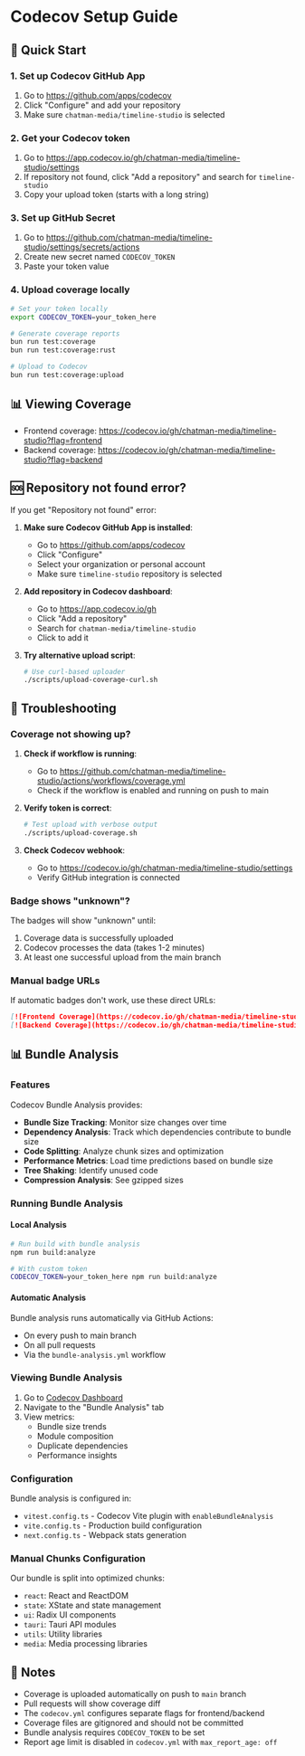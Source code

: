 # Codecov Setup Guide

## 🚀 Quick Start

### 1. Set up Codecov GitHub App
1. Go to https://github.com/apps/codecov
2. Click "Configure" and add your repository
3. Make sure `chatman-media/timeline-studio` is selected

### 2. Get your Codecov token
1. Go to https://app.codecov.io/gh/chatman-media/timeline-studio/settings
2. If repository not found, click "Add a repository" and search for `timeline-studio`
3. Copy your upload token (starts with a long string)

### 3. Set up GitHub Secret
1. Go to https://github.com/chatman-media/timeline-studio/settings/secrets/actions
2. Create new secret named `CODECOV_TOKEN`
3. Paste your token value

### 4. Upload coverage locally

```bash
# Set your token locally
export CODECOV_TOKEN=your_token_here

# Generate coverage reports
bun run test:coverage
bun run test:coverage:rust

# Upload to Codecov
bun run test:coverage:upload
```

## 📊 Viewing Coverage

- Frontend coverage: https://codecov.io/gh/chatman-media/timeline-studio?flag=frontend
- Backend coverage: https://codecov.io/gh/chatman-media/timeline-studio?flag=backend

## 🆘 Repository not found error?

If you get "Repository not found" error:

1. **Make sure Codecov GitHub App is installed**:
   - Go to https://github.com/apps/codecov
   - Click "Configure"
   - Select your organization or personal account
   - Make sure `timeline-studio` repository is selected

2. **Add repository in Codecov dashboard**:
   - Go to https://app.codecov.io/gh
   - Click "Add a repository" 
   - Search for `chatman-media/timeline-studio`
   - Click to add it

3. **Try alternative upload script**:
   ```bash
   # Use curl-based uploader
   ./scripts/upload-coverage-curl.sh
   ```

## 🔧 Troubleshooting

### Coverage not showing up?

1. **Check if workflow is running**:
   - Go to https://github.com/chatman-media/timeline-studio/actions/workflows/coverage.yml
   - Check if the workflow is enabled and running on push to main

2. **Verify token is correct**:
   ```bash
   # Test upload with verbose output
   ./scripts/upload-coverage.sh
   ```

3. **Check Codecov webhook**:
   - Go to https://codecov.io/gh/chatman-media/timeline-studio/settings
   - Verify GitHub integration is connected

### Badge shows "unknown"?

The badges will show "unknown" until:
1. Coverage data is successfully uploaded
2. Codecov processes the data (takes 1-2 minutes)
3. At least one successful upload from the main branch

### Manual badge URLs

If automatic badges don't work, use these direct URLs:

```markdown
[![Frontend Coverage](https://codecov.io/gh/chatman-media/timeline-studio/branch/main/graph/badge.svg?flag=frontend)](https://codecov.io/gh/chatman-media/timeline-studio)
[![Backend Coverage](https://codecov.io/gh/chatman-media/timeline-studio/branch/main/graph/badge.svg?flag=backend)](https://codecov.io/gh/chatman-media/timeline-studio)
```

## 📊 Bundle Analysis

### Features
Codecov Bundle Analysis provides:
- **Bundle Size Tracking**: Monitor size changes over time
- **Dependency Analysis**: Track which dependencies contribute to bundle size
- **Code Splitting**: Analyze chunk sizes and optimization
- **Performance Metrics**: Load time predictions based on bundle size
- **Tree Shaking**: Identify unused code
- **Compression Analysis**: See gzipped sizes

### Running Bundle Analysis

#### Local Analysis
```bash
# Run build with bundle analysis
npm run build:analyze

# With custom token
CODECOV_TOKEN=your_token_here npm run build:analyze
```

#### Automatic Analysis
Bundle analysis runs automatically via GitHub Actions:
- On every push to main branch
- On all pull requests
- Via the `bundle-analysis.yml` workflow

### Viewing Bundle Analysis

1. Go to [Codecov Dashboard](https://app.codecov.io/gh/chatman-media/timeline-studio)
2. Navigate to the "Bundle Analysis" tab
3. View metrics:
   - Bundle size trends
   - Module composition
   - Duplicate dependencies
   - Performance insights

### Configuration

Bundle analysis is configured in:
- `vitest.config.ts` - Codecov Vite plugin with `enableBundleAnalysis`
- `vite.config.ts` - Production build configuration
- `next.config.ts` - Webpack stats generation

### Manual Chunks Configuration

Our bundle is split into optimized chunks:
- `react`: React and ReactDOM
- `state`: XState and state management
- `ui`: Radix UI components  
- `tauri`: Tauri API modules
- `utils`: Utility libraries
- `media`: Media processing libraries

## 📝 Notes

- Coverage is uploaded automatically on push to `main` branch
- Pull requests will show coverage diff
- The `codecov.yml` configures separate flags for frontend/backend
- Coverage files are gitignored and should not be committed
- Bundle analysis requires `CODECOV_TOKEN` to be set
- Report age limit is disabled in `codecov.yml` with `max_report_age: off`